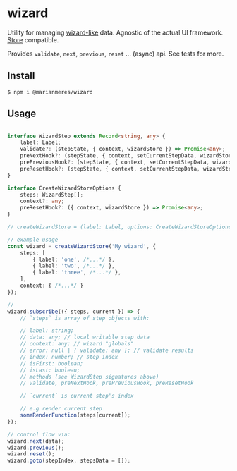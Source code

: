 # wizard

Utility for managing [wizard-like](https://en.wikipedia.org/wiki/Wizard_(software)) data.
Agnostic of the actual UI framework. [Store](https://github.com/marianmeres/store) compatible.

Provides `validate`, `next`, `previous`, `reset` ... (async) api. See tests for more.

## Install
```shell
$ npm i @marianmeres/wizard
```

## Usage

```typescript

interface WizardStep extends Record<string, any> {
    label: Label;
    validate?: (stepState, { context, wizardStore }) => Promise<any>;
    preNextHook?: (stepState, { context, setCurrentStepData, wizardStore }) => Promise<any>;
    prePreviousHook?: (stepState, { context, setCurrentStepData, wizardStore }) => Promise<any>;
    preResetHook?: (stepState, { context, setCurrentStepData, wizardStore }) => Promise<any>;
}

interface CreateWizardStoreOptions {
    steps: WizardStep[];
    context?: any;
    preResetHook?: ({ context, wizardStore }) => Promise<any>;
}

// createWizardStore = (label: Label, options: CreateWizardStoreOptions);

// example usage
const wizard = createWizardStore('My wizard', {
    steps: [
        { label: 'one', /*...*/ },
        { label: 'two', /*...*/ },
        { label: 'three', /*...*/ },
    ],
    context: { /*...*/ }
});

//
wizard.subscribe(({ steps, current }) => {
    // `steps` is array of step objects with:

    // label: string;
    // data: any; // local writable step data
    // context: any; // wizard "globals"
    // error: null | { validate: any }; // validate results
    // index: number; // step index
    // isFirst: boolean;
    // isLast: boolean;
    // methods (see WizardStep signatures above)
    // validate, preNextHook, prePreviousHook, preResetHook

    // `current` is current step's index

    // e.g render current step
    someRenderFunction(steps[current]);
});

// control flow via:
wizard.next(data);
wizard.previous();
wizard.reset();
wizard.goto(stepIndex, stepsData = []);

```
